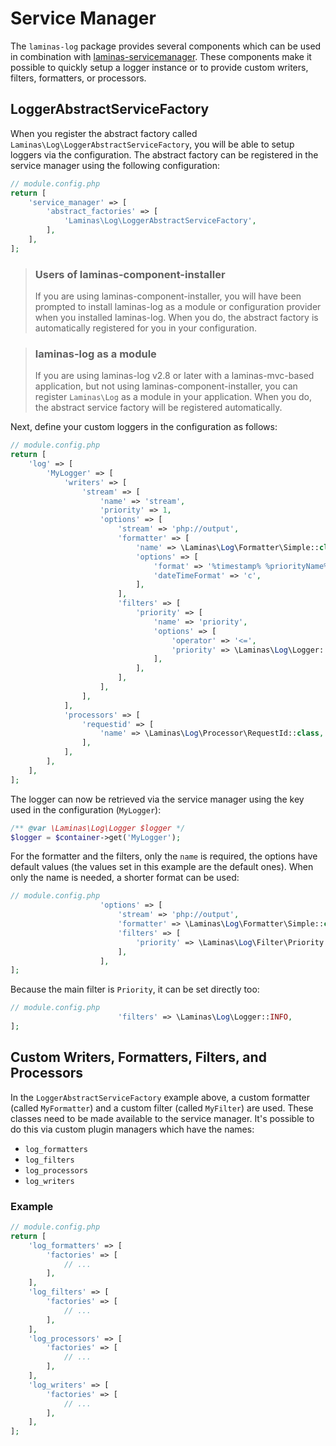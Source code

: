 # Service Manager

The `laminas-log` package provides several components which can be used in
combination with [laminas-servicemanager](https://docs.laminas.dev/laminas-servicemanager).
These components make it possible to quickly setup a logger instance or to
provide custom writers, filters, formatters, or processors.

## LoggerAbstractServiceFactory

When you register the abstract factory called `Laminas\Log\LoggerAbstractServiceFactory`,
you will be able to setup loggers via the configuration. The abstract factory can be
registered in the service manager using the following configuration:

```php
// module.config.php
return [
    'service_manager' => [
        'abstract_factories' => [
            'Laminas\Log\LoggerAbstractServiceFactory',
        ],
    ],
];
```

> ### Users of laminas-component-installer
>
> If you are using laminas-component-installer, you will have been prompted to
> install laminas-log as a module or configuration provider when you installed
> laminas-log. When you do, the abstract factory is automatically registered
> for you in your configuration.

> ### laminas-log as a module
>
> If you are using laminas-log v2.8 or later with a laminas-mvc-based application,
> but not using laminas-component-installer, you can register `Laminas\Log` as a
> module in your application. When you do, the abstract service factory
> will be registered automatically.

Next, define your custom loggers in the configuration as follows:

```php
// module.config.php
return [
    'log' => [
        'MyLogger' => [
            'writers' => [
                'stream' => [
                    'name' => 'stream',
                    'priority' => 1,
                    'options' => [
                        'stream' => 'php://output',
                        'formatter' => [
                            'name' => \Laminas\Log\Formatter\Simple::class,
                            'options' => [
                                'format' => '%timestamp% %priorityName% (%priority%): %message% %extra%',
                                'dateTimeFormat' => 'c',
                            ],
                        ],
                        'filters' => [
                            'priority' => [
                                'name' => 'priority',
                                'options' => [
                                    'operator' => '<=',
                                    'priority' => \Laminas\Log\Logger::INFO,
                                ],
                            ],
                        ],
                    ],
                ],
            ],
            'processors' => [
                'requestid' => [
                    'name' => \Laminas\Log\Processor\RequestId::class,
                ],
            ],
        ],
    ],
];
```

The logger can now be retrieved via the service manager using the key used in
the configuration (`MyLogger`):

```php
/** @var \Laminas\Log\Logger $logger */
$logger = $container->get('MyLogger');
```

For the formatter and the filters, only the `name` is required, the options have
default values (the values set in this example are the default ones). When only
the name is needed, a shorter format can be used:

```php
// module.config.php
                    'options' => [
                        'stream' => 'php://output',
                        'formatter' => \Laminas\Log\Formatter\Simple::class,
                        'filters' => [
                            'priority' => \Laminas\Log\Filter\Priority::class,
                        ],
                    ],
];
```

Because the main filter is `Priority`, it can be set directly too:

```php
// module.config.php
                        'filters' => \Laminas\Log\Logger::INFO,
];
```

## Custom Writers, Formatters, Filters, and Processors

In the `LoggerAbstractServiceFactory` example above, a custom formatter (called
`MyFormatter`) and a custom filter (called `MyFilter`) are used. These classes
need to be made available to the service manager. It's possible to do this via
custom plugin managers which have the names:

- `log_formatters`
- `log_filters`
- `log_processors`
- `log_writers`

### Example

```php
// module.config.php
return [
    'log_formatters' => [
        'factories' => [
            // ...
        ],
    ],
    'log_filters' => [
        'factories' => [
            // ...
        ],
    ],
    'log_processors' => [
        'factories' => [
            // ...
        ],
    ],
    'log_writers' => [
        'factories' => [
            // ...
        ],
    ],
];
```
